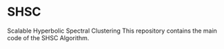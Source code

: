 # SHSC
Scalable Hyperbolic Spectral Clustering
This repository contains the main code of the SHSC Algorithm.
